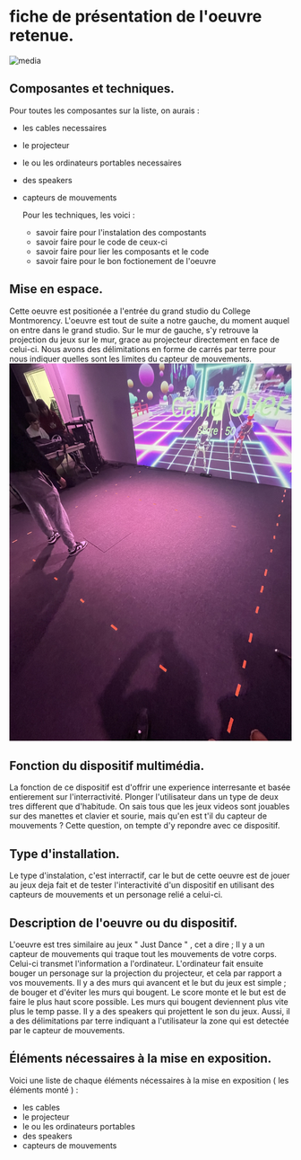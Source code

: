 # fiche de présentation de l'oeuvre retenue.

![media](media/dispositif1.jpeg.jpeg)

## Composantes et techniques.
Pour toutes les composantes sur la liste, on aurais :

- les cables necessaires
- le projecteur
- le ou les ordinateurs portables necessaires
- des speakers
- capteurs de mouvements

  Pour les techniques, les voici :

  - savoir faire pour l'instalation des compostants
  - savoir faire pour le code de ceux-ci
  - savoir faire pour lier les composants et le code
  - savoir faire pour le bon foctionement de l'oeuvre

## Mise en espace.
Cette oeuvre est positionée a l'entrée du grand studio du College Montmorency. L'oeuvre est tout de suite a notre gauche, du moment auquel on entre dans le grand studio. Sur le mur de gauche, s'y retrouve la projection du jeux sur le mur, grace au projecteur directement en face de celui-ci. Nous avons des délimitations en forme de carrés par terre pour nous indiquer quelles sont les limites du capteur de mouvements.
![media](media/dispositif2.jpeg)

## Fonction du dispositif multimédia.
La fonction de ce dispositif est d'offrir une experience interresante et basée entierement sur l'interractivité. Plonger l'utilisateur dans un type de deux tres different que d'habitude. On sais tous que les jeux videos sont jouables sur des manettes et clavier et sourie, mais qu'en est t'il du capteur de mouvements ? Cette question, on tempte d'y repondre avec ce dispositif. 


## Type d'installation.
Le type d'instalation, c'est interractif, car le but de cette oeuvre est de jouer au jeux deja fait et de tester l'interactivité d'un dispositif en utilisant des capteurs de mouvements et un personage relié a celui-ci.


## Description de l'oeuvre ou du dispositif.
L'oeuvre est tres similaire au jeux " Just Dance " , cet a dire ; Il y a un capteur de mouvements qui traque tout les mouvements de votre corps. Celui-ci transmet l'information a l'ordinateur. L'ordinateur fait ensuite bouger un personage sur la projection du projecteur, et cela par rapport a vos mouvements. Il y a des murs qui avancent et le but du jeux est simple ; de bouger et d'éviter les murs qui bougent. Le score monte et le but est de faire le plus haut score possible. Les murs qui bougent deviennent plus vite plus le temp passe. Il y a des speakers qui projettent le son du jeux. Aussi, il  a des délimitations par terre indiquant a l'utilisateur la zone qui est detectée par le capteur de mouvements.

## Éléments nécessaires à la mise en exposition.
Voici une liste de chaque éléments nécessaires à la mise en exposition ( les éléments monté ) :

- les cables
- le projecteur
- le ou les ordinateurs portables
- des speakers
- capteurs de mouvements























